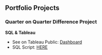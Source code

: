 ## Portfolio Projects

### Quarter on Quarter Difference Project
**SQL & Tableau**

- See on Tableau Public: [Dashboard](https://public.tableau.com/app/profile/oksana4574/viz/QoQchangeratiotablechart/Dashboard1?publish=yes)
- SQL Script: [HERE](https://github.com/OksSvi/DataPortfolio/blob/main/test_task.sql)
